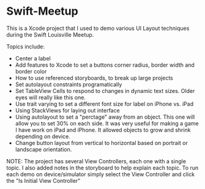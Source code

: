 # Swift-Meetup

This is a Xcode project that I used to demo various UI Layout techniques during the Swift Louisville Meetup.  

Topics include:
- Center a label
- Add features to Xcode to set a buttons corner radius, border width and border color
- How to use referenced storyboards, to break up large projects
- Set autolayout constraints programatically
- Set TableView Cells to respond to changes in dynamic text sizes.  Older eyes will really like this one.
- Use trait varying to set a different font size for label on iPhone vs. iPad
- Using StackViews for laying out interface
- Using autolayout to set a "perctage" away from an object.  This one will allow you to set 30% on each side.  It was very useful for making a game I have work on iPad and iPhone.  It allowed objects to grow and shrink depending on device. 
- Change button layout from vertical to horizontal based on portrait or landscape orientation.

NOTE: The project has several View Controllers, each one with a single topic.  I also added notes in the storyboard to help explain each topic. To run each demo on device/simulator simply select the View Controller and click the "Is Initial View Controller"
